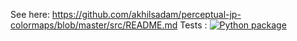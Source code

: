 See here: https://github.com/akhilsadam/perceptual-jp-colormaps/blob/master/src/README.md
Tests : [![Python package](https://github.com/akhilsadam/perceptual-jp-colormaps/actions/workflows/python-package.yml/badge.svg)](https://github.com/akhilsadam/perceptual-jp-colormaps/actions/workflows/python-package.yml)
